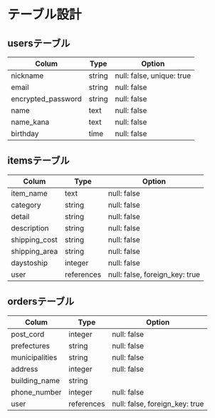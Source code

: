 # テーブル設計

## usersテーブル

| Colum              | Type   | Option                    |
| ------------------ | ------ | ------------------------- |
| nickname           | string | null: false, unique: true |
| email              | string | null: false               |
| encrypted_password | string | null: false               |
| name               | text   | null: false               |
| name_kana          | text   | null: false               |
| birthday           | time   | null: false               |


## itemsテーブル

| Colum            | Type       | Option                         |
| ---------------- | ---------- | ------------------------------ |
| item_name        | text       | null: false                    |
| category         | string     | null: false                    |
| detail           | string     | null: false                    |
| description      | string     | null: false                    |
| shipping_cost    | string     | null: false                    |
| shipping_area    | string     | null: false                    |
| daystoship       | integer    | null: false                    |
| user             | references | null: false, foreign_key: true |


## ordersテーブル

| Colum           | Type       | Option                         |
| --------------- | ---------- | ------------------------------ |
| post_cord       | integer    | null: false                    |
| prefectures     | string     | null: false                    |
| municipalities  | string     | null: false                    |
| address         | integer    | null: false                    |
| building_name   | string     |                                |
| phone_number    | integer    | null: false                    |
| user            | references | null: false, foreign_key: true |

